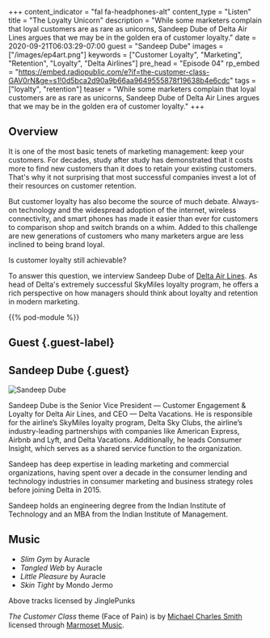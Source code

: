 +++
content_indicator = "fal fa-headphones-alt"
content_type = "Listen"
title = "The Loyalty Unicorn"
description = "While some marketers complain that loyal customers are as rare as unicorns, Sandeep Dube of Delta Air Lines argues that we may be in the golden era of customer loyalty."
date = 2020-09-21T06:03:29-07:00
guest = "Sandeep Dube"
images = ["/images/ep4art.png"]
keywords = ["Customer Loyalty", "Marketing", "Retention", "Loyalty", "Delta Airlines"]
pre_head = "Episode 04"
rp_embed = "https://embed.radiopublic.com/e?if=the-customer-class-GAV0rN&ge=s1!0d5bca2d90a9b66aa9649555878f19638b4e6cdc"
tags = ["loyalty", "retention"]
teaser = "While some marketers complain that loyal customers are as rare as unicorns, Sandeep Dube of Delta Air Lines argues that we may be in the golden era of customer loyalty."
+++

## Overview

It is one of the most basic tenets of marketing management: keep your customers. For decades, study after study has demonstrated that it costs more to find new customers than it does to retain your existing customers. That's why it not surprising that most successful companies invest a lot of their resources on customer retention. 

But customer loyalty has also become the source of much debate. Always-on technology and the widespread adoption of the internet, wireless connectivity, and smart phones has made it easier than ever for customers to comparison shop and switch brands on a whim. Added to this challenge are new generations of customers who many marketers argue are less inclined to being brand loyal.

Is customer loyalty still achievable?

To answer this question, we interview Sandeep Dube of [Delta Air Lines](https://www.delta.com). As head of Delta's extremely successful SkyMiles loyalty program, he offers a rich perspective on how managers should think about loyalty and retention in modern marketing.

{{% pod-module %}}

## Guest {.guest-label}
##  Sandeep Dube {.guest}

![Sandeep Dube](/images/sandeep-dube.jpg)

Sandeep Dube is the Senior Vice President — Customer Engagement & Loyalty for Delta Air Lines, and CEO — Delta Vacations. He is responsible for the airline’s SkyMiles loyalty program, Delta Sky Clubs, the airline’s industry-leading partnerships with companies like American Express, Airbnb and Lyft, and Delta Vacations. Additionally, he leads Consumer Insight, which serves as a shared service function to the organization.

Sandeep has deep expertise in leading marketing and commercial organizations, having spent over a decade in the consumer lending and technology industries in consumer marketing and business strategy roles before joining Delta in 2015.

Sandeep holds an engineering degree from the Indian Institute of Technology and an MBA from the Indian Institute of Management.

## Music

- *Slim Gym* by Auracle
- *Tangled Web* by Auracle
- *Little Pleasure* by Auracle
- *Skin Tight* by Mondo Jermo

Above tracks licensed by JinglePunks

_The Customer Class_ theme (Face of Pain) is by [Michael Charles Smith](https://www.marmosetmusic.com/artists/michael-charles-smith) licensed through [Marmoset Music](https://www.marmosetmusic.com/).
